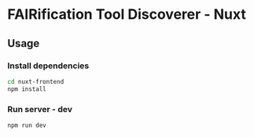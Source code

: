 # FAIRification Tool Discoverer - Nuxt

## Usage

### Install dependencies

```sh
cd nuxt-frontend 
npm install
```
### Run server - dev
```sh
npm run dev
```

